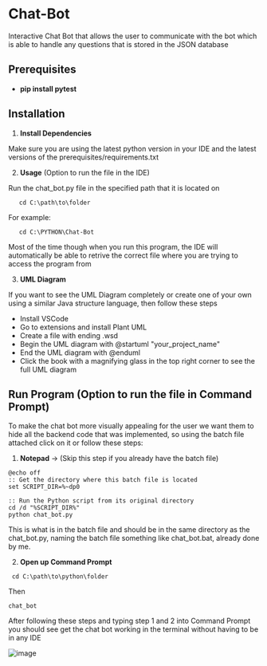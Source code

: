# Chat-Bot
Interactive Chat Bot that allows the user to communicate with the bot which is able to handle any questions that is stored in the JSON database

## Prerequisites
  
- **pip install pytest**

## Installation

1. **Install Dependencies**

Make sure you are using the latest python version in your IDE and the latest versions of the prerequisites/requirements.txt

2. **Usage** (Option to run the file in the IDE)

Run the chat_bot.py file in the specified path that it is located on

```Command Prompt
   cd C:\path\to\folder
```

For example:

```Command Prompt
   cd C:\PYTHON\Chat-Bot
```

Most of the time though when you run this program, the IDE will automatically be able to retrive the correct file where you are trying to access the program from

3. **UML Diagram**

If you want to see the UML Diagram completely or create one of your own using a similar Java structure language, then follow these steps

   - Install VSCode
   - Go to extensions and install Plant UML
   - Create a file with ending .wsd 
   - Begin the UML diagram with @startuml "your_project_name"
   - End the UML diagram with @enduml
   - Click the book with a magnifying glass in the top right corner to see the full UML diagram

## Run Program (Option to run the file in Command Prompt)

To make the chat bot more visually appealing for the user we want them to hide all the backend code that was implemented, so using the batch file attached
click on it or follow these steps:

1. **Notepad** -> (Skip this step if you already have the batch file)

```Notepad
@echo off
:: Get the directory where this batch file is located
set SCRIPT_DIR=%~dp0

:: Run the Python script from its original directory
cd /d "%SCRIPT_DIR%"
python chat_bot.py
```

This is what is in the batch file and should be in the same directory as the chat_bot.py, naming the batch file something like chat_bot.bat, already done by me.

2. **Open up Command Prompt** 

```Command Prompt -> Step 1
 cd C:\path\to\python\folder 
```

Then

```Command Prompt -> Step 2
chat_bot
```

After following these steps and typing step 1 and 2 into Command Prompt you should see get the chat bot working in the terminal without having to be in any IDE

![image](https://github.com/user-attachments/assets/bdb494b1-cc4e-40de-9d2c-6f73d098fd18)